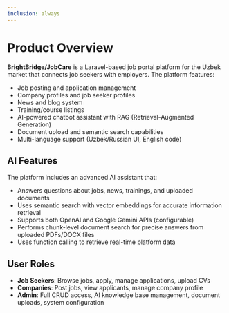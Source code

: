 ```yaml
---
inclusion: always
---
```


# Product Overview

**BrightBridge/JobCare** is a Laravel-based job portal platform for the Uzbek market that connects job seekers with employers. The platform features:

- Job posting and application management
- Company profiles and job seeker profiles
- News and blog system
- Training/course listings
- AI-powered chatbot assistant with RAG (Retrieval-Augmented Generation)
- Document upload and semantic search capabilities
- Multi-language support (Uzbek/Russian UI, English code)

## AI Features

The platform includes an advanced AI assistant that:
- Answers questions about jobs, news, trainings, and uploaded documents
- Uses semantic search with vector embeddings for accurate information retrieval
- Supports both OpenAI and Google Gemini APIs (configurable)
- Performs chunk-level document search for precise answers from uploaded PDFs/DOCX files
- Uses function calling to retrieve real-time platform data

## User Roles

- **Job Seekers**: Browse jobs, apply, manage applications, upload CVs
- **Companies**: Post jobs, view applicants, manage company profile
- **Admin**: Full CRUD access, AI knowledge base management, document uploads, system configuration
